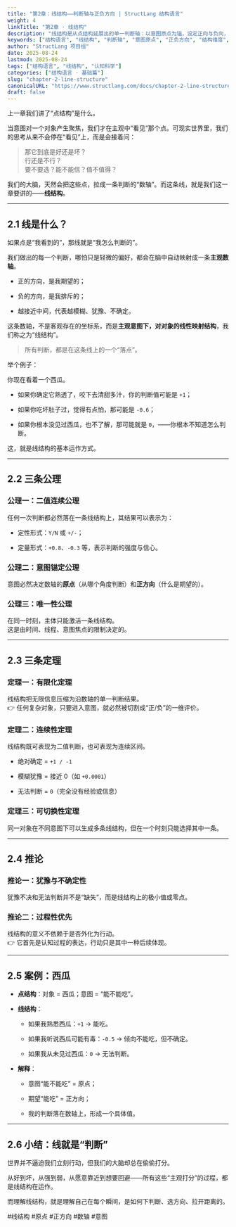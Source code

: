```yaml
---
title: "第2章：线结构——判断轴与正负方向 | StructLang 结构语言"
weight: 4
linkTitle: "第2章 · 线结构"
description: "线结构是从点结构延展出的单一判断轴：以意图原点为锚，设定正向与负向，对对象进行二值化判断并赋予权重。它是面结构与体结构的基础。"
keywords: ["结构语言", "线结构", "判断轴", "意图原点", "正负方向", "结构维度", "认知模型"]
author: "StructLang 项目组"
date: 2025-08-24
lastmod: 2025-08-24
tags: ["结构语言", "线结构", "认知科学"]
categories: ["结构语言 · 基础篇"]
slug: "chapter-2-line-structure"
canonicalURL: "https://www.structlang.com/docs/chapter-2-line-structure"
draft: false
---
```


上一章我们讲了“点结构”是什么。

当意图对一个对象产生聚焦，我们才在主观中“看见”那个点。可现实世界里，我们的思考从来不会停在“看见”上，而是会接着问：

> 那它到底是好还是坏？  
> 行还是不行？  
> 要不要选？能不能信？值不值得？

我们的大脑，天然会把这些点，拉成一条判断的“数轴”。而这条线，就是我们这一章要讲的——**线结构**。

---

## 2.1 线是什么？

如果点是“我看到的”，那线就是“我怎么判断的”。

我们做出的每一个判断，哪怕只是轻微的偏好，都会在脑中自动映射成一条**主观数轴**。

- 正的方向，是我期望的；
    
- 负的方向，是我排斥的；
    
- 越接近中间，代表越模糊、犹豫、不确定。
    

这条数轴，不是客观存在的坐标系，而是**主观意图下，对对象的线性映射结构**，我们称之为“线结构”。

> 所有判断，都是在这条线上的一个“落点”。

举个例子：

你现在看着一个西瓜。

- 如果你确定它熟透了，咬下去清甜多汁，你的判断值可能是 `+1`；
    
- 如果你吃坏肚子过，觉得有点怕，那可能是 `-0.6`；
    
- 如果你根本没见过西瓜，也不了解，那可能就是 `0`，——你根本不知道怎么判断。
    

这，就是线结构的基本运作方式。

---

## 2.2 三条公理

### 公理一：二值连续公理

任何一次判断都必然落在一条线结构上，其结果可以表示为：

- 定性形式：`Y/N` 或 `+/-`；
    
- 定量形式：`+0.8`、`-0.3` 等，表示判断的强度与信心。
    

### 公理二：意图锚定公理

意图必然决定数轴的**原点**（从哪个角度判断）和**正方向**（什么是期望的）。

### 公理三：唯一性公理

在同一时刻，主体只能激活一条线结构。  
这是由时间、线程、意图焦点的限制决定的。

---

## 2.3 三条定理

### 定理一：有限化定理

线结构把无限信息压缩为沿数轴的单一判断结果。  
👉 任何复杂对象，只要进入意图，就必然被切割成“正/负”的一维评价。

### 定理二：连续性定理

线结构既可表现为二值判断，也可表现为连续区间。

- 绝对确定 = `+1 / -1`
    
- 模糊犹豫 = 接近 0（如 `+0.0001`）
    
- 无法判断 = `0`（完全没有经验或信息）
    

### 定理三：可切换性定理

同一对象在不同意图下可以生成多条线结构，但在一个时刻只能选择其中一条。

---

## 2.4 推论

### 推论一：犹豫与不确定性

犹豫不决和无法判断并不是“缺失”，而是线结构上的极小值或零点。

### 推论二：过程性优先

线结构的意义不依赖于是否外化为行动。  
👉 它首先是认知过程的表达，行动只是其中一种后续体现。

---

## 2.5 案例：西瓜

- **点结构**：对象 = 西瓜；意图 = “能不能吃”。
    
- **线结构**：
    
    - 如果我熟悉西瓜：`+1` → 能吃。
        
    - 如果我听说西瓜可能有毒：`-0.5` → 倾向不能吃，但不确定。
        
    - 如果我从未见过西瓜：`0` → 无法判断。
        
- **解释**：
    
    - 意图“能不能吃” = 原点；
        
    - 期望“能吃” = 正方向；
        
    - 我的判断落在数轴上，形成一个具体值。
        

---

## 2.6 小结：线就是“判断”

世界并不逼迫我们立刻行动，但我们的大脑却总在偷偷打分。

从好到坏，从强到弱，从愿意靠近到想要回避——所有这些“主观打分”的过程，都是线结构在运作。

而理解线结构，就是理解自己在每个瞬间，是如何下判断、选方向、拉开距离的。

#线结构 #原点 #正方向 #数轴 #意图 